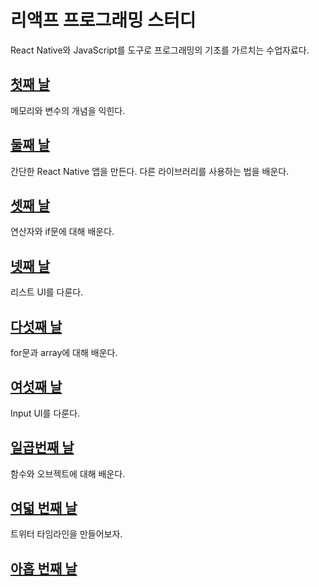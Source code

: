 # 리액프 프로그래밍 스터디

React Native와 JavaScript를 도구로 프로그래밍의 기초를
가르치는 수업자료다.

## [첫째 날](./2020-01-20/summary.md)

메모리와 변수의 개념을 익힌다.

## [둘째 날](./2020-01-27/summary.md)

간단한 React Native 앱을 만든다. 다른 라이브러리를 사용하는 법을 배운다.

## [셋째 날](./2020-02-03/summary.md)

연산자와 if문에 대해 배운다.

## [넷째 날](./2020-02-10/summary.md)

리스트 UI를 다룬다.

## [다섯째 날](./2020-02-25/summary.md)

for문과 array에 대해 배운다.

## [여섯째 날](./2020-03-09/summary.md)

Input UI를 다룬다.

## [일곱번째 날](./2020-03-19/summary.md)

함수와 오브젝트에 대해 배운다.

## [여덟 번째 날](./2020-03-30/summary.md)

트위터 타임라인을 만들어보자.

## [아홉 번째 날](./2020-04-06/summary.md)
